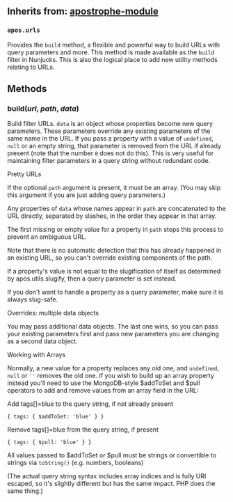## Inherits from: [apostrophe-module](./apostrophe-module/README.md)
### `apos.urls`
Provides the `build` method, a flexible and powerful way to build
URLs with query parameters and more. This method is made available
as the `build` filter in Nunjucks. This is also the logical place
to add new utility methods relating to URLs.


## Methods
### build(*url*, *path*, *data*)
Build filter URLs. `data` is an object whose properties
become new query parameters. These parameters override any
existing parameters of the same name in the URL. If you
pass a property with a value of `undefined`, `null` or an
empty string, that parameter is removed from the
URL if already present (note that the number `0` does not
do this). This is very useful for maintaining filter
parameters in a query string without redundant code.

Pretty URLs

If the optional `path` argument is present, it must be an
array. (You may skip this argument if you are just
adding query parameters.)

Any properties of `data` whose names appear in `path`
are concatenated to the URL directly, separated by slashes,
in the order they appear in that array.

The first missing or empty value for a property in `path`
stops this process to prevent an ambiguous URL.

Note that there is no automatic detection that this has
already happened in an existing URL, so you can't override
existing components of the path.

If a property's value is not equal to the slugification of
itself as determined by apos.utils.slugify, then a query
parameter is set instead.

If you don't want to handle a property as a query parameter,
make sure it is always slug-safe.

Overrides: multiple data objects

You may pass additional data objects. The last one wins, so
you can pass your existing parameters first and pass new
parameters you are changing as a second data object.

Working with Arrays

Normally, a new value for a property replaces any old one,
and `undefined`, `null` or `''` removes the old one. If you
wish to build up an array property instead you'll need
to use the MongoDB-style $addToSet and $pull operators to add and
remove values from an array field in the URL:

Add tags[]=blue to the query string, if not already present

`{ tags: { $addToSet: 'blue' } }`

Remove tags[]=blue from the query string, if present

`{ tags: { $pull: 'blue' } }`

All values passed to $addToSet or $pull must be strings or
convertible to strings via `toString()` (e.g. numbers, booleans)

(The actual query string syntax includes array indices and
is fully URI escaped, so it's slightly different but has
the same impact. PHP does the same thing.)

